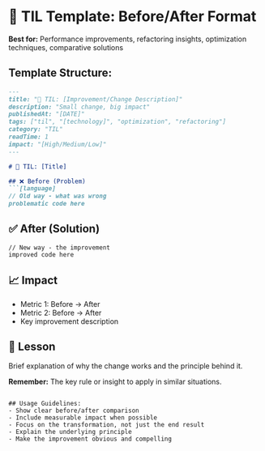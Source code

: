 # 🔄 TIL Template: Before/After Format

**Best for:** Performance improvements, refactoring insights, optimization techniques, comparative solutions

## Template Structure:

```markdown
---
title: "🔄 TIL: [Improvement/Change Description]"
description: "Small change, big impact"
publishedAt: "[DATE]"
tags: ["til", "[technology]", "optimization", "refactoring"]
category: "TIL"
readTime: 1
impact: "[High/Medium/Low]"
---

# 🔄 TIL: [Title]

## ❌ Before (Problem)
```[language]
// Old way - what was wrong
problematic code here
```

## ✅ After (Solution)
```[language]
// New way - the improvement
improved code here
```

## 📈 Impact
- Metric 1: Before → After
- Metric 2: Before → After
- Key improvement description

## 🎯 Lesson
Brief explanation of why the change works and the principle behind it.

**Remember:** The key rule or insight to apply in similar situations.
```

## Usage Guidelines:
- Show clear before/after comparison
- Include measurable impact when possible
- Focus on the transformation, not just the end result
- Explain the underlying principle
- Make the improvement obvious and compelling 